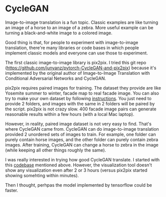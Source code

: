 # CycleGAN

Image-to-image translation is a fun topic. Classic examples are like turning an image of a horse to an image of a zebra. More useful example can be turning a black-and-white image to a colored image.

Good thing is that, for people to experiment with image-to-image translation, there're many libraries or code bases in which people implement classic models and everyone can use those to experiment.

The first classic image-to-image library is pix2pix. I tried this git repo (https://github.com/junyanz/pytorch-CycleGAN-and-pix2pix) because it's implemented by the original author of Image-to-Image Translation with Conditional Adversarial Networks and CycleGAN.

pix2pix requires paired images for training. The dataset they provide are like Yosemite summer to winter, facade map to real facade image. You can also try to make your own dataset by following [instructions](https://github.com/junyanz/pytorch-CycleGAN-and-pix2pix/blob/master/docs/datasets.md). You just need to provide 2 folders, and images with the same in 2 folders will be paired by the script. pix2pix is not crazy slow. 400 facade image pairs can generate reasonable results within a few hours (with a local Mac laptop).

However, in reality, paired image dataset is not very easy to find. That's where CycleGAN came from. CycleGAN can do image-to-image translation provided 2 unordered sets of images to train. For example, one folder can purely contain horse images, and the other folder can purely contain zebra images. After training, CycleGAN can change a horse to zebra in the image (while keeping all other things roughly the same).

I was really interested in trying how good CycleGAN translate. I started with this [codebase](https://github.com/junyanz/pytorch-CycleGAN-and-pix2pix/blob/master/docs/datasets.md) mentioned above. However, the visualization tool doesn't show any visualization even after 2 or 3 hours (versus pix2pix started showing somehting within minutes).

Then I thought, perhpas the model implemented by tensorflow could be faster.



